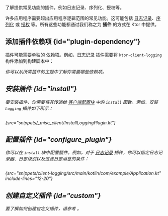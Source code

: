 [//]: # (title: 客户端插件)

<link-summary>
了解提供常见功能的插件，例如日志记录、序列化、授权等。
</link-summary>

许多应用程序需要超出应用程序逻辑范围的常见功能。这可能包括 [日志记录](client-logging.md)、[序列化](client-serialization.md) 或 [授权](client-auth.md) 等。所有这些功能都通过我们称之为 **插件** 的方式在 Ktor 中提供。

## 添加插件依赖项 {id="plugin-dependency"}
插件可能需要单独的 [依赖项](client-dependencies.md)。例如，[日志记录](client-logging.md) 插件需要将 `ktor-client-logging` 构件添加到构建脚本中：

<var name="artifact_name" value="ktor-client-logging"/>
<include from="lib.topic" element-id="add_ktor_artifact"/>

你可以从所需插件的主题中了解你需要哪些依赖项。

## 安装插件 {id="install"}
要安装插件，你需要将其传递给 [客户端配置块](client-create-and-configure.md#configure-client) 中的 `install` 函数。例如，安装 `Logging` 插件如下所示：

```kotlin
```
{src="snippets/_misc_client/InstallLoggingPlugin.kt"}

## 配置插件 {id="configure_plugin"}
你可以在 `install` 块中配置插件。例如，对于 [日志记录](client-logging.md) 插件，你可以指定日志记录器、日志级别以及过滤日志消息的条件：
```kotlin
```
{src="snippets/client-logging/src/main/kotlin/com/example/Application.kt" include-lines="12-20"}

## 创建自定义插件 {id="custom"}
要了解如何创建自定义插件，请参考 [](client-custom-plugins.md)。